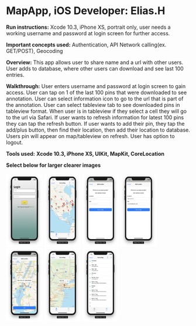 # MapApp, iOS Developer: Elias.H

**Run instructions:** 
Xcode 10.3, iPhone XS, portrait only, user needs a working username and password at login screen for further access.

**Important concepts used:** Authentication, API Network calling(ex. GET/POST), Geocoding

**Overview:**
This app allows user to share name and a url with other users. User adds to database, where other users can download and see last 100 entries.

**Walkthrough:**
User enters username and password at login screen to gain access. User can tap on 1 of the last 100 pins that were downloaded to see annotation. User can select information icon to go to the url that is part of the annotation. User can select tableview tab to see downloaded pins in tableview format. When user is in tableview if they select a cell they will go to the url via Safari. If user wants to refresh information for latest 100 pins they can tap the refresh button. If user wants to add their pin, they tap the add/plus button, then find their location, then add their location to database. Users pin will appear on map/tableview on refresh. User has option to logout.

**Tools used:**
**Xcode 10.3, iPhone XS, UIKit, MapKit, CoreLocation**

**Select below for larger clearer images**

<p float="left">
<img src = "Images/ScreenShot1.png" width="100" height="200">
<img src = "Images/ScreenShot2.png" width="100" height="200">
<img src = "Images/ScreenShot3.png" width="100" height="200">
<img src = "Images/ScreenShot4.png" width="100" height="200">
<img src = "Images/ScreenShot5.png" width="100" height="200">
<img src = "Images/ScreenShot6.png" width="100" height="200">
<img src = "Images/ScreenShot7.png" width="100" height="200">
</p>

